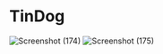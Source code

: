 # TinDog
![Screenshot (174)](https://user-images.githubusercontent.com/63972529/183484940-ead8bd29-772c-45c4-9456-deea0ece8452.png)
![Screenshot (175)](https://user-images.githubusercontent.com/63972529/183485102-29b7dbed-2302-4815-9a22-ab7d58d301ff.png)
